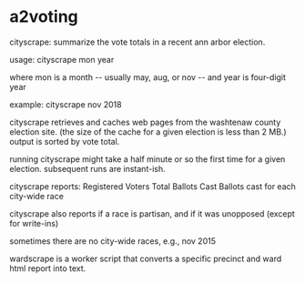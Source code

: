 # a2voting

cityscrape: summarize the vote totals in a recent ann arbor election.

usage: cityscrape mon year

where mon is a month -- usually may, aug, or nov -- and year is four-digit year

example: cityscrape nov 2018

cityscrape retrieves and caches web pages from the washtenaw county election site.  (the size of the cache for a given election is less than 2 MB.)  output is sorted by vote total.

running cityscrape might take a half minute or so the first time for a given election.  subsequent runs are instant-ish.

cityscrape reports:
	Registered Voters
	Total Ballots Cast
	Ballots cast for each city-wide race

cityscrape also reports if a race is partisan, and if it was unopposed (except for write-ins)

sometimes there are no city-wide races, e.g., nov 2015


wardscrape is a worker script that converts a specific precinct and ward html report into text.
